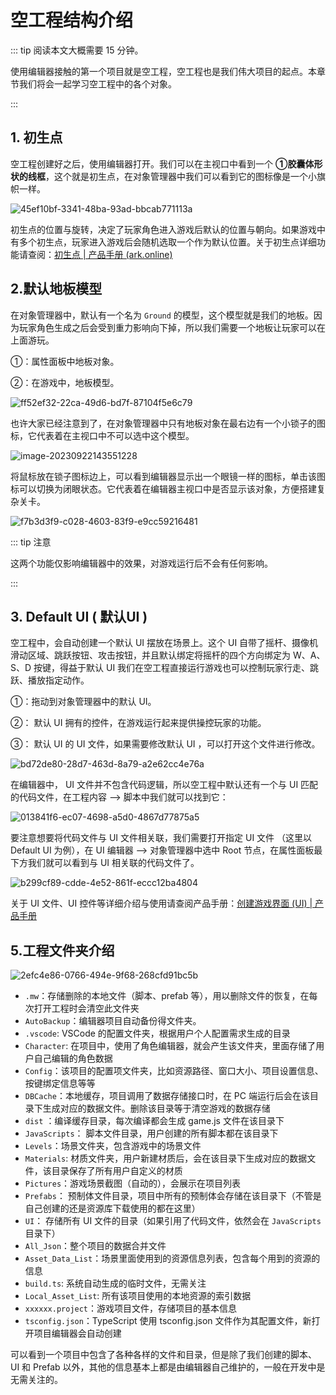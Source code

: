 # 空工程结构介绍

::: tip 阅读本文大概需要 15 分钟。

使用编辑器接触的第一个项目就是空工程，空工程也是我们伟大项目的起点。本章节我们将会一起学习空工程中的各个对象。

:::

## 1. 初生点

空工程创建好之后，使用编辑器打开。我们可以在主视口中看到一个  **①胶囊体形状的线框**，这个就是初生点，在对象管理器中我们可以看到它的图标像是一个小旗帜一样。

![45ef10bf-3341-48ba-93ad-bbcab771113a](https://arkimg.ark.online/45ef10bf-3341-48ba-93ad-bbcab771113a.webp)

初生点的位置与旋转，决定了玩家角色进入游戏后默认的位置与朝向。如果游戏中有多个初生点，玩家进入游戏后会随机选取一个作为默认位置。关于初生点详细功能请查阅：[初生点 | 产品手册 (ark.online)](https://docs.ark.online/GameplayObjects/SpawnPoint.html)

## 2.默认地板模型

在对象管理器中，默认有一个名为 `Ground` 的模型，这个模型就是我们的地板。因为玩家角色生成之后会受到重力影响向下掉，所以我们需要一个地板让玩家可以在上面游玩。

①：属性面板中地板对象。

②：在游戏中，地板模型。

![ff52ef32-22ca-49d6-bd7f-87104f5e6c79](https://arkimg.ark.online/ff52ef32-22ca-49d6-bd7f-87104f5e6c79.webp)

也许大家已经注意到了，在对象管理器中只有地板对象在最右边有一个小锁子的图标，它代表着在主视口中不可以选中这个模型。

![image-20230922143551228](https://arkimg.ark.online/image-20230922143551228.png)

将鼠标放在锁子图标边上，可以看到编辑器显示出一个眼镜一样的图标，单击该图标可以切换为闭眼状态。它代表着在编辑器主视口中是否显示该对象，方便搭建复杂关卡。

![f7b3d3f9-c028-4603-83f9-e9cc59216481](https://arkimg.ark.online/f7b3d3f9-c028-4603-83f9-e9cc59216481.webp)

::: tip 注意

这两个功能仅影响编辑器中的效果，对游戏运行后不会有任何影响。

:::

## 3. Default UI ( 默认UI )

空工程中，会自动创建一个默认 UI 摆放在场景上。这个 UI 自带了摇杆、摄像机滑动区域、跳跃按钮、攻击按钮，并且默认绑定将摇杆的四个方向绑定为 W、A、S、D 按键，得益于默认 UI 我们在空工程直接运行游戏也可以控制玩家行走、跳跃、播放指定动作。

①：拖动到对象管理器中的默认 UI。

②： 默认 UI 拥有的控件，在游戏运行起来提供操控玩家的功能。

③： 默认 UI 的 UI 文件，如果需要修改默认 UI ，可以打开这个文件进行修改。

![bd72de80-28d7-463d-8a79-a2e62cc4e76a](https://arkimg.ark.online/bd72de80-28d7-463d-8a79-a2e62cc4e76a.webp)

在编辑器中， UI 文件并不包含代码逻辑，所以空工程中默认还有一个与 UI 匹配的代码文件，在工程内容 --> 脚本中我们就可以找到它：

![013841f6-ec07-4698-a5d0-4867d77875a5](https://arkimg.ark.online/013841f6-ec07-4698-a5d0-4867d77875a5.webp)

要注意想要将代码文件与 UI 文件相关联，我们需要打开指定 UI 文件 （这里以 Default UI 为例），在 UI 编辑器 --> 对象管理器中选中 Root 节点，在属性面板最下方我们就可以看到与 UI 相关联的代码文件了。

![b299cf89-cdde-4e52-861f-eccc12ba4804](https://arkimg.ark.online/b299cf89-cdde-4e52-861f-eccc12ba4804.webp)

关于 UI 文件、UI 控件等详细介绍与使用请查阅产品手册：[创建游戏界面 (UI) | 产品手册 ](https://docs.ark.online/UI/CreatingUserInterface(UI).html#如何创建游戏界面)

## 5.工程文件夹介绍

![2efc4e86-0766-494e-9f68-268cfd91bc5b](https://arkimg.ark.online/2efc4e86-0766-494e-9f68-268cfd91bc5b.webp)

- `.mw`：存储删除的本地文件（脚本、prefab 等），用以删除文件的恢复，在每次打开工程时会清空此文件夹
- `AutoBackup`：编辑器项目自动备份得文件夹。
- `.vscode`: VSCode 的配置文件夹，根据用户个人配置需求生成的目录
- `Character`: 在项目中，使用了角色编辑器，就会产生该文件夹，里面存储了用户自己编辑的角色数据
- `Config`：该项目的配置项文件夹，比如资源路径、窗口大小、项目设置信息、按键绑定信息等等
- `DBCache`：本地缓存，项目调用了数据存储接口时，在 PC 端运行后会在该目录下生成对应的数据文件。删除该目录等于清空游戏的数据存储
- `dist` ：编译缓存目录，每次编译都会生成 game.js 文件在该目录下
- `JavaScripts`：<Badge type="danger" text="重要" /> 脚本文件目录，用户创建的所有脚本都在该目录下
- `Levels`：场景文件夹，包含游戏中的场景文件
- `Materials`: 材质文件夹，用户新建材质后，会在该目录下生成对应的数据文件，该目录保存了所有用户自定义的材质
- `Pictures`：游戏场景截图（自动的），会展示在项目列表
- `Prefabs`：<Badge type="danger" text="重要" /> 预制体文件目录，项目中所有的预制体会存储在该目录下（不管是自己创建的还是资源库下载使用的都在这里）
- `UI`：<Badge type="danger" text="重要" /> 存储所有 UI 文件的目录（如果引用了代码文件，依然会在 `JavaScripts` 目录下）
- `All_Json`：整个项目的数据合并文件
- `Asset_Data_List`：场景里面使用到的资源信息列表，包含每个用到的资源的信息
- `build.ts`: 系统自动生成的临时文件，无需关注
- `Local_Asset_List`: 所有该项目使用的本地资源的索引数据
- `xxxxxx.project`：游戏项目文件，存储项目的基本信息
- `tsconfig.json`：TypeScript 使用 tsconfig.json 文件作为其配置文件，新打开项目编辑器会自动创建

可以看到一个项目中包含了各种各样的文件和目录，但是除了我们创建的脚本、UI 和 Prefab 以外，其他的信息基本上都是由编辑器自己维护的，一般在开发中是无需关注的。
